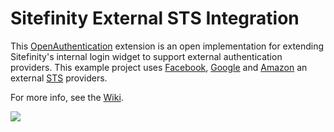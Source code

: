 Sitefinity External STS Integration
=======
This [OpenAuthentication](https://nuget.org/packages/DotNetOpenAuth.AspNet) extension is an open implementation for extending Sitefinity's internal login widget to support external authentication providers. This example project uses [Facebook](http://www.facebook.com), [Google](http://www.google.com) and [Amazon](http://www.amazon.com) an external [STS](http://en.wikipedia.org/wiki/Security_Token_Service) providers. 

For more info, see the [Wiki](https://github.com/Sitefinity/Sitefinity-External-STS-Integration/wiki).

![](https://raw.github.com/Sitefinity/Sitefinity-External-STS-Integration/master/DocumentationImages/LoginForm.png)
